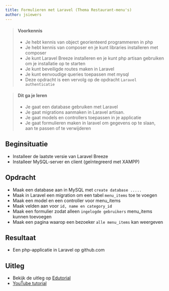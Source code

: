 ```yaml
---
title: Formulieren met Laravel (Thema Restaurant-menu's)
author: jsiewers
---
```


> #### Voorkennis
> * Je hebt kennis van object georienteerd programmeren in php
> * Je hebt kennis van composer en je kunt libraries installeren met composer
> * Je kunt Laravel Breeze installeren en je kunt php artisan gebruiken om je installatie op te starten
> * Je kunt beveiligde routes maken in Laravel
> * Je kunt eenvoudige queries toepassen met mysql
> * Deze opdracht is een vervolg op de opdracht `Laravel authenticatie`

> #### Dit ga je leren
> * Je gaat een database gebruiken met Laravel
> * Je gaat migrations aanmaken in Laravel artisan.
> * Je gaat models en controllers toepassen in je applicatie
> * Je gaat formulieren maken in laravel om gegevens op te slaan, aan te passen of te verwijderen

## Beginsituatie
* Installeer de laatste versie van Laravel Breeze
* Installeer MySQL-server en client (geïntegreerd met XAMPP)

##  Opdracht
* Maak een database aan in MySQL met `create database .....`
* Maak in Laravel een migration om een tabel `menu_items` toe te voegen
* Maak een model en een controller voor menu_items
* Maak velden aan voor `id, name en category_id`
* Maak een formulier zodat alleen `ingelogde gebruikers` menu_items kunnen toevoegen
* Maak een pagina waarop een bezoeker `alle menu_items` kan weergeven

## Resultaat
* Een php-applicatie in Laravel op github.com


## Uitleg
* Bekijk de uitleg op [Edutorial](http://www.edutorial.nl/laravel/introductie/)
* [YouTube tutorial](https://www.youtube.com/watch?v=MYyJ4PuL4pY&t=14354s)
